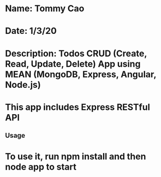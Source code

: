 # Name: Tommy Cao
# Date: 1/3/20
# Description: Todos CRUD (Create, Read, Update, Delete) App using MEAN (MongoDB, Express, Angular, Node.js)

# This app includes Express RESTful API

## Usage ##

# To use it, run **npm install** and then **node app** to start
